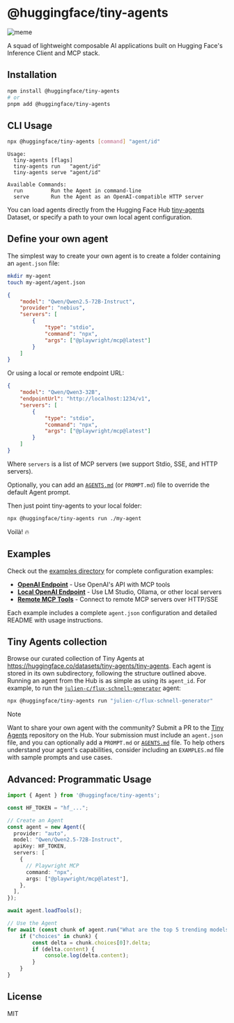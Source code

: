 # @huggingface/tiny-agents

![meme](https://huggingface.co/datasets/huggingface/documentation-images/resolve/main/blog/tiny-agents/legos.png)

A squad of lightweight composable AI applications built on Hugging Face's Inference Client and MCP stack.

## Installation

```bash
npm install @huggingface/tiny-agents
# or
pnpm add @huggingface/tiny-agents
```

## CLI Usage

```bash
npx @huggingface/tiny-agents [command] "agent/id"
```

```
Usage:
  tiny-agents [flags]
  tiny-agents run   "agent/id"
  tiny-agents serve "agent/id"

Available Commands:
  run         Run the Agent in command-line
  serve       Run the Agent as an OpenAI-compatible HTTP server
```

You can load agents directly from the Hugging Face Hub [tiny-agents](https://huggingface.co/datasets/tiny-agents/tiny-agents) Dataset, or specify a path to your own local agent configuration.

## Define your own agent

The simplest way to create your own agent is to create a folder containing an `agent.json` file:

```bash
mkdir my-agent
touch my-agent/agent.json
```

```json
{
	"model": "Qwen/Qwen2.5-72B-Instruct",
	"provider": "nebius",
	"servers": [
		{
			"type": "stdio",
			"command": "npx",
			"args": ["@playwright/mcp@latest"]
		}
	]
}
```

Or using a local or remote endpoint URL:

```json
{
	"model": "Qwen/Qwen3-32B",
	"endpointUrl": "http://localhost:1234/v1",
	"servers": [
		{
			"type": "stdio",
			"command": "npx",
			"args": ["@playwright/mcp@latest"]
		}
	]
}

```

Where `servers` is a list of MCP servers (we support Stdio, SSE, and HTTP servers).

Optionally, you can add an [`AGENTS.md`](https://agents.md/) (or `PROMPT.md`) file to override the default Agent prompt.

Then just point tiny-agents to your local folder:

```bash
npx @huggingface/tiny-agents run ./my-agent
```

Voilà! 🔥

## Examples

Check out the [examples directory](./examples) for complete configuration examples:

- **[OpenAI Endpoint](./examples/openai-endpoint)** - Use OpenAI's API with MCP tools
- **[Local OpenAI Endpoint](./examples/local-openai-endpoint)** - Use LM Studio, Ollama, or other local servers
- **[Remote MCP Tools](./examples/remote-mcp-tools)** - Connect to remote MCP servers over HTTP/SSE

Each example includes a complete `agent.json` configuration and detailed README with usage instructions.

## Tiny Agents collection

Browse our curated collection of Tiny Agents at https://huggingface.co/datasets/tiny-agents/tiny-agents. Each agent is stored in its own subdirectory, following the structure outlined above. Running an agent from the Hub is as simple as using its `agent_id`. For example, to run the [`julien-c/flux-schnell-generator`](https://huggingface.co/datasets/tiny-agents/tiny-agents/tree/main/julien-c/flux-schnell-generator) agent:

```bash
npx @huggingface/tiny-agents run "julien-c/flux-schnell-generator"
```

> [!NOTE]
> Want to share your own agent with the community? Submit a PR to the [Tiny Agents](https://huggingface.co/datasets/tiny-agents/tiny-agents/discussions) repository on the Hub. Your submission must include an `agent.json` file, and you can optionally add a `PROMPT.md` or [`AGENTS.md`](https://agents.md/) file. To help others understand your agent's capabilities, consider including an `EXAMPLES.md` file with sample prompts and use cases.

## Advanced: Programmatic Usage

```typescript
import { Agent } from '@huggingface/tiny-agents';

const HF_TOKEN = "hf_...";

// Create an Agent
const agent = new Agent({
  provider: "auto",
  model: "Qwen/Qwen2.5-72B-Instruct",
  apiKey: HF_TOKEN,
  servers: [
    {
      // Playwright MCP
      command: "npx",
      args: ["@playwright/mcp@latest"],
    },
  ],
});

await agent.loadTools();

// Use the Agent
for await (const chunk of agent.run("What are the top 5 trending models on Hugging Face?")) {
    if ("choices" in chunk) {
        const delta = chunk.choices[0]?.delta;
        if (delta.content) {
            console.log(delta.content);
        }
    }
}
```


## License

MIT
